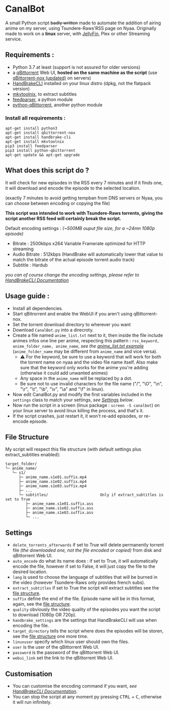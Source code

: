 # CanalBot
A small Python script ~~badly written~~ made to automate the addition of airing anime on my server, using Tsundere-Raws'RSS page on Nyaa.
Originally made to work on a **linux** server, with [JellyFin](https://github.com/jellyfin/jellyfin), Plex or other Streaming service.

## Requirements :
- Python 3.7 at least (support is not assured for older versions)
- a [qBittorrent](https://github.com/qbittorrent/qBittorrent) Web UI, **hosted on the same machine as the script** (use [qBittorrent-nox (updated)](https://github.com/userdocs/qbittorrent-nox-static) on servers)
- [HandBrakeCLI](https://github.com/HandBrake/HandBrake) installed on your linux distro (dpkg, not the flatpack version)
- [mkvtoolnix](https://github.com/nmaier/mkvtoolnix), to extract subtitles
- [feedparser](https://github.com/kurtmckee/feedparser), a python module
- [python-qBittorrent](https://github.com/v1k45/python-qBittorrent), another python module
​
### Install all requirements :
```
apt-get install python3
apt-get install qbittorrent-nox
apt-get install handbrake-cli
apt-get install mkvtoolnix
pip3 install feedparser
pip3 install python-qbittorrent
apt-get update && apt-get upgrade
```
## What does this script do ?
It will check for new episodes in the RSS every 7 minutes and if it finds one, it will download and encode the episode to the selected location.

(exactly 7 minutes to avoid getting tempban from DNS servers or Nyaa, you can choose between encoding or copying the file)
​

**This script was intended to work with Tsundere-Raws torrents, giving the script another RSS feed will certainly break the script.**

Default encoding settings : *(~500MB ouput file size, for a ~24mn 1080p episode)*
- Bitrate : 2500kbps x264 Variable Framerate optimized for HTTP streaming
- Audio Bitrate : 512kbps (HandBrake will automatically lower that value to match the bitrate of the actual episode torrent audio track)
- Subtitle : Hardub

*you can of course change the encoding settings, please refer to [HandBrakeCLI Documentation](https://handbrake.fr/docs/en/latest/cli/cli-options.html)*
​
## Usage guide :
- Install all dependencies.
- Start qBitrorrent and enable the WebUI if you aren't using qBittorrent-nox.
- Set the torrent download directory to wherever you want
- Download `CanalBot.py` into a direcroty.
- Create a file named `anime_list.txt` next to it, then inside the file include animes infos one line per anime, respecting this pattern : `rss_keyword, anime_folder_name, anime_name`, *see the [anime_list.txt example](https://github.com/YazZHh/CanalBot/blob/main/anime_list.txt)* (`anime_folder_name` may be different from `anime_name` and vice versa).
  - ⚠️ For the keyword, be sure to use a keyword that will work for both the torrent name on nyaa and the video file name itself. Also make sure that the keyword only works for the anime you're adding (otherwise it could add unwanted animes)
  - Any space in the `anime_name` will be replaced by a dot.
  - Be sure not to use invalid characters for the file name ("/", "\O", "\n", "\r", "\t", "\b", "\v", "\a" and "\f" in linux).
- Now edit CanalBot.py and modify the first variables included in the `settings` class to match your settings, *see [Settings](#settings) below*.
- Now run the script in a screen (linux package : `screen -S canalbot`) on your linux server to avoid linux killing the process, and that's it.
- If the script crashes, just restart it, it won't re-add episodes, or re-encode episode.

## File Structure
My script will respect this file structure (with default settings plus extract_subtitles enabled):
```
target_folder/
└─ anime_name/
   └─ s1/
      ├─ anime_name.s1e01.suffix.mp4
      ├─ anime_name.s1e02.suffix.mp4
      ├─ anime_name.s1e03.suffix.mp4
      ├─ ...
      └─ subtitles/                       Only if extract_subtitles is set to True
         ├─ anime_name.s1e01.suffix.ass
         ├─ anime_name.s1e02.suffix.ass
         ├─ anime_name.s1e03.suffix.ass
         └─ ...
```
## Settings
- `delete_torrents_afterwards` if set to True will delete permanently torrent file *(the downloaded one, not the file encoded or copied)* from disk and qBittorrent Web UI.
- `auto_encode` do what its name does : if set to True, it will automatically encode the file, however if set to False, it will just copy the file to the desired location.
- `lang` is used to choose the language of subtitles that will be burned in the video (however Tsundere-Raws only provides french subs).
- `extract_subtitles` if set to True the script will extract subtitles see the [file structure](#File-Structure).
- `suffix` define the end of the file. Episode name will be in this format, again, see the [file structure](#File-Structure).
- `quality` obviously the video quality of the episodes you want the script to download (1080p OR 720p).
- `handbrake_settings` are the settings that HandBrakeCLI will use when encoding the file.
- `target_directory` tells the script where does the episodes will be storen, see the [file structure](#File-Structure) one more time.
- `linuxuser` specify which linux user should own the files.
- `user` is the user of the qBittorrent Web UI.
- `password` is the password of the qBittorrent Web UI.
- `webui_link` set the link to the qBittorrent Web UI.
​
## Customisation
- You can customise the encoding command if you want, *see [HandBrakeCLI Documentation](https://handbrake.fr/docs/en/latest/cli/cli-options.html)*.
- You can stop the script at any moment py pressing <kbd>CTRL</kbd> + <kbd>C</kbd>, otherwise it will run infinitely.
